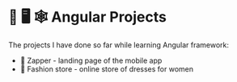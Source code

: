 # 📝 🖥 🕸 Angular Projects

The projects I have done so far while learning Angular framework:
* 📱 Zapper - landing page of the mobile app
* 💃 Fashion store - online store of dresses for women
